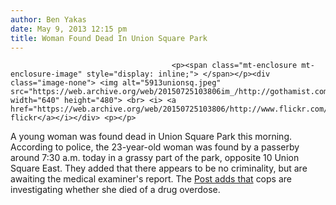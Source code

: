 ```yaml
---
author: Ben Yakas
date: May 9, 2013 12:15 pm
title: Woman Found Dead In Union Square Park
---
```


	
										<p><span class="mt-enclosure mt-enclosure-image" style="display: inline;"> </span></p><div class="image-none"> <img alt="5913unionsq.jpeg" src="https://web.archive.org/web/20150725103806im_/http://gothamist.com/attachments/byakas/5913unionsq.jpeg" width="640" height="480"> <br> <i> <a href="https://web.archive.org/web/20150725103806/http://www.flickr.com/photos/brownwall/2612013782/">elisbrown&apos;s flickr</a></i></div> <p></p>

<p>A young woman was found dead in Union Square Park this morning. According to police, the 23-year-old woman was found by a passerby around 7:30 a.m. today in a grassy part of the park, opposite 10 Union Square East. They added that there appears to be no criminality, but are awaiting the medical examiner&apos;s report. The <a href="https://web.archive.org/web/20150725103806/http://www.nypost.com/p/news/local/manhattan/woman_found_dead_near_union_square_GjYuppZAOLBS1A0vHtKUUP">Post adds that</a> cops are investigating whether she died of a drug overdose.</p>					
										
									
				